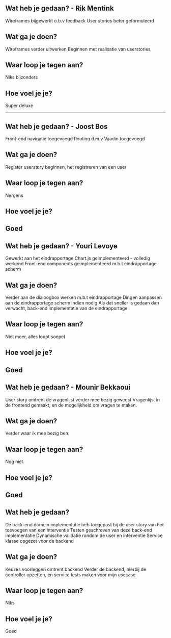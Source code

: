 ## Wat heb je gedaan? - Rik Mentink
Wireframes bijgewerkt o.b.v feedback
User stories beter geformuleerd

## Wat ga je doen?
Wireframes verder uitwerken
Beginnen met realisatie van userstories

## Waar loop je tegen aan? 
Niks bijzonders

## Hoe voel je je?
Super deluxe

---
## Wat heb je gedaan? - Joost Bos
Front-end navigatie toegevoegd
Routing d.m.v Vaadin toegevoegd

## Wat ga je doen?
Register userstory beginnen, het registreren van een user

## Waar loop je tegen aan?
Nergens

## Hoe voel je je?
Goed
---
## Wat heb je gedaan? - Youri Levoye
Gewerkt aan het eindrapportage
Chart.js geimplementeerd - volledig werkend
Front-end components geimplementeerd m.b.t eindrapportage scherm

## Wat ga je doen?
Verder aan de dialoogbox werken m.b.t eindrapportage
Dingen aanpassen aan de eindrapportage scherm indien nodig
Als dat sneller is gedaan dan verwacht, back-end implementatie van de eindrapportage

## Waar loop je tegen aan?
Niet meer, alles loopt soepel

## Hoe voel je je?
Goed
---
## Wat heb je gedaan? - Mounir Bekkaoui
User story omtrent de vragenlijst verder mee bezig geweest
Vragenlijst in de frontend gemaakt, en de mogelijkheid om vragen te maken.

## Wat ga je doen?
Verder waar ik mee bezig ben.

## Waar loop je tegen aan?
Nog niet.

## Hoe voel je je?
Goed
---
## Wat heb je gedaan?
De back-end domein implementatie heb toegepast bij de user story van het toevoegen van een interventie
Testen geschreven van deze back-end implementatie
Dynamische validatie rondom de user en interventie
Service klasse opgezet voor de backend

## Wat ga je doen?
Keuzes voorleggen omtrent backend
Verder de backend, hierbij de controller opzetten, en service tests maken voor mijn usecase

## Waar loop je tegen aan?
Niks

## Hoe voel je je?
Goed
